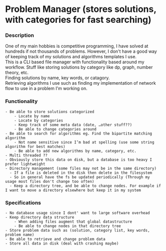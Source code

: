 # Problem Manager (stores solutions, with categories for fast searching)

### Description 

One of my main hobbies is competitive programming, I have solved at hundreds if not thousands of problems. However, I don't have a good way of 
keeping track of my solutions and algorithms templates I use.   
This is a CLI based file manager with functionality based around my workflow. Stuff like storing solutions by category like dp, graph, number theory, etc.   
Finding solutions by name, key words, or catagory.   
Retrieving algorithms I use such as finding my implementation of network flow to use in a problem I'm working on.   


### Functionality
	- Be able to store solutions categorized 
		- Locate by name
		- Locate by categories
		- Keep track of some meta data (date, …other stuff??)
		- Be able to change categories around 
	- Be able to search for algorithms eg. Find the bipartite matching algorithm 
		- Not name sensitive since I’m bad at spelling (use some string algorithm for best matches)
		- Be able to add new algorithms by name, category, etc.
	- Multi threaded ??
	- Obviously store this data on disk, but a database is too heavy I prefer lightweight
	- Directory management (some files may not be in the same directory) 
	  - If a file is deleted in the disk then delete in the filesystem 
	  - So in general have the fs be updated periodically (Through my usage most files don't change too often)
	  - Keep a directory tree, and be able to change nodes. For example if I want to move a directory elsewhere but keep it in my system


### Specifications
    - No database usage since I dont' want to large software overhead
    - Keep directory data structure 
        - When adding files augment that global datastructure 
        - Be able to change nodes in that directory tree
    - Store problem data such as (solution, category list, key words, problem name)
    - Be able to retrieve and change problem data
    - Store all data in disk (deal with crashing maybe)
